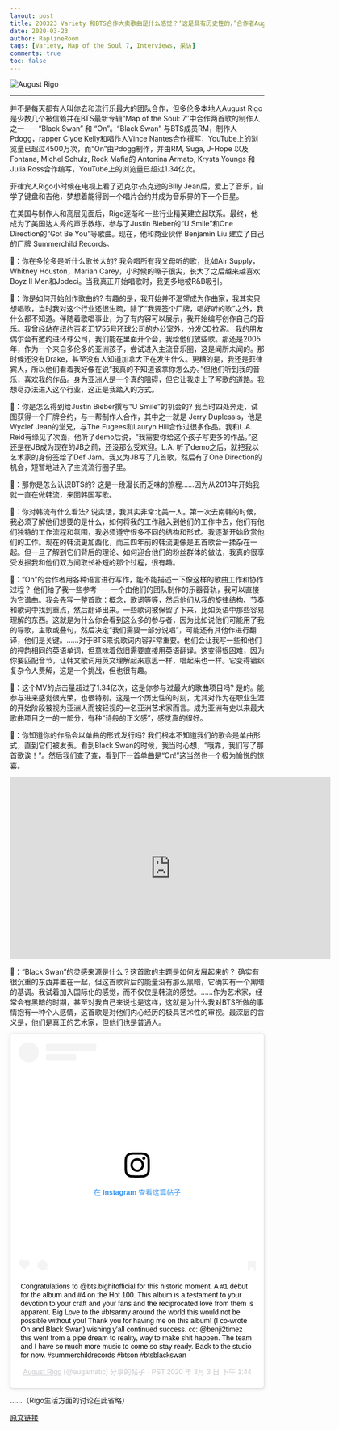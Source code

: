 ```yaml
---
layout: post
title: 200323 Variety 和BTS合作大卖歌曲是什么感觉？‘这是具有历史性的，’合作者August Rigo评价说到。
date: 2020-03-23
author: RaplineRoom
tags: [Variety, Map of the Soul 7, Interviews, 采访]
comments: true
toc: false
---
```


![August Rigo](https://tva1.sinaimg.cn/large/00831rSTgy1gd4p02syatj30rs0fm14r.jpg)

-----

并不是每天都有人叫你去和流行乐最大的团队合作，但多伦多本地人August Rigo是少数几个被信赖并在BTS最新专辑“Map of the Soul: 7″中合作两首歌的制作人之一——“Black Swan” 和 “On”。“Black Swan” 与BTS成员RM，制作人Pdogg，rapper Clyde Kelly和唱作人Vince Nantes合作撰写，YouTube上的浏览量已超过4500万次，而“On”由Pdogg制作，并由RM, Suga, J-Hope 以及 Fontana, Michel Schulz, Rock Mafia的 Antonina Armato, Krysta Youngs 和 Julia Ross合作编写，YouTube上的浏览量已超过1.34亿次。

菲律宾人Rigo小时候在电视上看了迈克尔·杰克逊的Billy Jean后，爱上了音乐，自学了键盘和吉他，梦想着能得到一个唱片合约并成为音乐界的下一个巨星。

在美国与制作人和高层见面后，Rigo逐渐和一些行业精英建立起联系。最终，他成为了美国达人秀的声乐教练，参与了Justin Bieber的“U Smile”和One Direction的“Got Be You”等歌曲。现在，他和商业伙伴 Benjamin Liu 建立了自己的厂牌 Summerchild Records。

👤：你在多伦多是听什么歌长大的?
我会唱所有我父母听的歌，比如Air Supply，Whitney Houston，Mariah Carey，小时候的嗓子很尖，长大了之后越来越喜欢Boyz II Men和Jodeci。当我真正开始唱歌时，我更多地被R&B吸引。

👤：你是如何开始创作歌曲的?
有趣的是，我开始并不渴望成为作曲家，我其实只想唱歌，当时我对这个行业还很生疏，除了“我要签个厂牌，唱好听的歌”之外，我什么都不知道。伴随着歌唱事业，为了有内容可以展示，我开始编写创作自己的音乐。我曾经站在纽约百老汇1755号环球公司的办公室外，分发CD拉客。
我的朋友偶尔会有邀约进环球公司，我们能在里面开个会，我给他们放些歌。那还是2005年，作为一个来自多伦多的亚洲孩子，尝试进入主流音乐圈，这是闻所未闻的。那时候还没有Drake，甚至没有人知道加拿大正在发生什么。更糟的是，我还是菲律宾人，所以他们看着我好像在说“我真的不知道该拿你怎么办。”但他们听到我的音乐，喜欢我的作品。身为亚洲人是一个真的阻碍，但它让我走上了写歌的道路。我想尽办法进入这个行业，这正是我踏入的方式。

👤：你是怎么得到给Justin Bieber撰写“U Smile”的机会的?
我当时四处奔走，试图获得一个厂牌合约，与一帮制作人合作，其中之一就是 Jerry Duplessis，他是Wyclef Jean的堂兄，与The Fugees和Lauryn Hill合作过很多作品。我和L.A. Reid有缘见了次面，他听了demo后说，“我需要你给这个孩子写更多的作品。”这还是在JB成为现在的JB之前，还没那么受欢迎。L.A. 听了demo之后，就把我以艺术家的身份签给了Def Jam。我又为JB写了几首歌，然后有了One Direction的机会，短暂地进入了主流流行圈子里。

👤：那你是怎么认识BTS的?
这是一段漫长而乏味的旅程……因为从2013年开始我就一直在做韩流，来回韩国写歌。

👤：你对韩流有什么看法?
说实话，我其实非常北美一人。第一次去南韩的时候，我必须了解他们想要的是什么，如何将我的工作融入到他们的工作中去，他们有他们独特的工作流程和氛围，我必须遵守很多不同的结构和形式。我逐渐开始欣赏他们的工作。现在的韩流更加西化，而三四年前的韩流更像是五首歌合一揉杂在一起。但一旦了解到它们背后的理论、如何迎合他们的粉丝群体的做法，我真的很享受发掘我和他们双方间取长补短的那个过程，很有趣。

👤：“On”的合作者用各种语言进行写作，能不能描述一下像这样的歌曲工作和协作过程？
他们给了我一些参考——一个由他们的团队制作的乐器音轨，我可以直接为它谱曲。我会先写一整首歌：概念，歌词等等，然后他们从我的旋律结构、节奏和歌词中找到重点，然后翻译出来。一些歌词被保留了下来，比如英语中那些容易理解的东西。这就是为什么你会看到这么多的参与者，因为比如说他们可能用了我的导歌，主歌或叠句，然后决定“我们需要一部分说唱”，可能还有其他作进行翻译，他们是关键。……对于BTS来说歌词内容非常重要。他们会让我写一些和他们的押韵相同的英语单词，但意味着依旧需要直接用英语翻译。这变得很困难，因为你要匹配音节，让韩文歌词用英文理解起来意思一样，唱起来也一样。它变得错综复杂令人费解，这是一个挑战，但也很有趣。

👤：这个MV的点击量超过了1.34亿次，这是你参与过最大的歌曲项目吗?
是的。能参与进来感觉很光荣，也很特别。这是一个历史性的时刻，尤其对作为在职业生涯的开始阶段被视为亚洲人而被轻视的一名亚洲艺术家而言。成为亚洲有史以来最大歌曲项目之一的一部分，有种“诗般的正义感”，感觉真的很好。

👤：你知道你的作品会以单曲的形式发行吗?
我们根本不知道我们的歌会是单曲形式，直到它们被发表。看到Black Swan的时候，我当时心想，“哦靠，我们写了那首歌诶！”。然后我们查了查，看到下一首单曲是“On!”这当然也一个极为愉悦的惊喜。

<div class="video-container"><iframe width="635" height="360" src="https://www.youtube.com/embed/wSNd02kVv8o" frameborder="0" allow="accelerometer; autoplay; encrypted-media; gyroscope; picture-in-picture" allowfullscreen></iframe></div>

👤：“Black Swan”的灵感来源是什么？这首歌的主题是如何发展起来的？
确实有很沉重的东西并置在一起，但这首歌背后的能量没有那么黑暗，它确实有一个黑暗的基调。我试着加入国际化的感觉，而不仅仅是韩流的感觉。……作为艺术家，经常会有黑暗的时期，甚至对我自己来说也是这样，这就是为什么我对BTS所做的事情抱有一种个人感情，这首歌是对他们内心经历的极具艺术性的审视。最深层的含义是，他们是真正的艺术家，但他们也是普通人。

<blockquote class="instagram-media" data-instgrm-captioned data-instgrm-permalink="https://www.instagram.com/p/B9SXtTGFXiX/?utm_source=ig_embed&amp;utm_campaign=loading" data-instgrm-version="12" style=" background:#FFF; border:0; border-radius:3px; box-shadow:0 0 1px 0 rgba(0,0,0,0.5),0 1px 10px 0 rgba(0,0,0,0.15); margin: 1px; max-width:540px; min-width:326px; padding:0; width:99.375%; width:-webkit-calc(100% - 2px); width:calc(100% - 2px);"><div style="padding:16px;"> <a href="https://www.instagram.com/p/B9SXtTGFXiX/?utm_source=ig_embed&amp;utm_campaign=loading" style=" background:#FFFFFF; line-height:0; padding:0 0; text-align:center; text-decoration:none; width:100%;" target="_blank"> <div style=" display: flex; flex-direction: row; align-items: center;"> <div style="background-color: #F4F4F4; border-radius: 50%; flex-grow: 0; height: 40px; margin-right: 14px; width: 40px;"></div> <div style="display: flex; flex-direction: column; flex-grow: 1; justify-content: center;"> <div style=" background-color: #F4F4F4; border-radius: 4px; flex-grow: 0; height: 14px; margin-bottom: 6px; width: 100px;"></div> <div style=" background-color: #F4F4F4; border-radius: 4px; flex-grow: 0; height: 14px; width: 60px;"></div></div></div><div style="padding: 19% 0;"></div> <div style="display:block; height:50px; margin:0 auto 12px; width:50px;"><svg width="50px" height="50px" viewBox="0 0 60 60" version="1.1" xmlns="https://www.w3.org/2000/svg" xmlns:xlink="https://www.w3.org/1999/xlink"><g stroke="none" stroke-width="1" fill="none" fill-rule="evenodd"><g transform="translate(-511.000000, -20.000000)" fill="#000000"><g><path d="M556.869,30.41 C554.814,30.41 553.148,32.076 553.148,34.131 C553.148,36.186 554.814,37.852 556.869,37.852 C558.924,37.852 560.59,36.186 560.59,34.131 C560.59,32.076 558.924,30.41 556.869,30.41 M541,60.657 C535.114,60.657 530.342,55.887 530.342,50 C530.342,44.114 535.114,39.342 541,39.342 C546.887,39.342 551.658,44.114 551.658,50 C551.658,55.887 546.887,60.657 541,60.657 M541,33.886 C532.1,33.886 524.886,41.1 524.886,50 C524.886,58.899 532.1,66.113 541,66.113 C549.9,66.113 557.115,58.899 557.115,50 C557.115,41.1 549.9,33.886 541,33.886 M565.378,62.101 C565.244,65.022 564.756,66.606 564.346,67.663 C563.803,69.06 563.154,70.057 562.106,71.106 C561.058,72.155 560.06,72.803 558.662,73.347 C557.607,73.757 556.021,74.244 553.102,74.378 C549.944,74.521 548.997,74.552 541,74.552 C533.003,74.552 532.056,74.521 528.898,74.378 C525.979,74.244 524.393,73.757 523.338,73.347 C521.94,72.803 520.942,72.155 519.894,71.106 C518.846,70.057 518.197,69.06 517.654,67.663 C517.244,66.606 516.755,65.022 516.623,62.101 C516.479,58.943 516.448,57.996 516.448,50 C516.448,42.003 516.479,41.056 516.623,37.899 C516.755,34.978 517.244,33.391 517.654,32.338 C518.197,30.938 518.846,29.942 519.894,28.894 C520.942,27.846 521.94,27.196 523.338,26.654 C524.393,26.244 525.979,25.756 528.898,25.623 C532.057,25.479 533.004,25.448 541,25.448 C548.997,25.448 549.943,25.479 553.102,25.623 C556.021,25.756 557.607,26.244 558.662,26.654 C560.06,27.196 561.058,27.846 562.106,28.894 C563.154,29.942 563.803,30.938 564.346,32.338 C564.756,33.391 565.244,34.978 565.378,37.899 C565.522,41.056 565.552,42.003 565.552,50 C565.552,57.996 565.522,58.943 565.378,62.101 M570.82,37.631 C570.674,34.438 570.167,32.258 569.425,30.349 C568.659,28.377 567.633,26.702 565.965,25.035 C564.297,23.368 562.623,22.342 560.652,21.575 C558.743,20.834 556.562,20.326 553.369,20.18 C550.169,20.033 549.148,20 541,20 C532.853,20 531.831,20.033 528.631,20.18 C525.438,20.326 523.257,20.834 521.349,21.575 C519.376,22.342 517.703,23.368 516.035,25.035 C514.368,26.702 513.342,28.377 512.574,30.349 C511.834,32.258 511.326,34.438 511.181,37.631 C511.035,40.831 511,41.851 511,50 C511,58.147 511.035,59.17 511.181,62.369 C511.326,65.562 511.834,67.743 512.574,69.651 C513.342,71.625 514.368,73.296 516.035,74.965 C517.703,76.634 519.376,77.658 521.349,78.425 C523.257,79.167 525.438,79.673 528.631,79.82 C531.831,79.965 532.853,80.001 541,80.001 C549.148,80.001 550.169,79.965 553.369,79.82 C556.562,79.673 558.743,79.167 560.652,78.425 C562.623,77.658 564.297,76.634 565.965,74.965 C567.633,73.296 568.659,71.625 569.425,69.651 C570.167,67.743 570.674,65.562 570.82,62.369 C570.966,59.17 571,58.147 571,50 C571,41.851 570.966,40.831 570.82,37.631"></path></g></g></g></svg></div><div style="padding-top: 8px;"> <div style=" color:#3897f0; font-family:Arial,sans-serif; font-size:14px; font-style:normal; font-weight:550; line-height:18px;"> 在 Instagram 查看这篇帖子</div></div><div style="padding: 12.5% 0;"></div> <div style="display: flex; flex-direction: row; margin-bottom: 14px; align-items: center;"><div> <div style="background-color: #F4F4F4; border-radius: 50%; height: 12.5px; width: 12.5px; transform: translateX(0px) translateY(7px);"></div> <div style="background-color: #F4F4F4; height: 12.5px; transform: rotate(-45deg) translateX(3px) translateY(1px); width: 12.5px; flex-grow: 0; margin-right: 14px; margin-left: 2px;"></div> <div style="background-color: #F4F4F4; border-radius: 50%; height: 12.5px; width: 12.5px; transform: translateX(9px) translateY(-18px);"></div></div><div style="margin-left: 8px;"> <div style=" background-color: #F4F4F4; border-radius: 50%; flex-grow: 0; height: 20px; width: 20px;"></div> <div style=" width: 0; height: 0; border-top: 2px solid transparent; border-left: 6px solid #f4f4f4; border-bottom: 2px solid transparent; transform: translateX(16px) translateY(-4px) rotate(30deg)"></div></div><div style="margin-left: auto;"> <div style=" width: 0px; border-top: 8px solid #F4F4F4; border-right: 8px solid transparent; transform: translateY(16px);"></div> <div style=" background-color: #F4F4F4; flex-grow: 0; height: 12px; width: 16px; transform: translateY(-4px);"></div> <div style=" width: 0; height: 0; border-top: 8px solid #F4F4F4; border-left: 8px solid transparent; transform: translateY(-4px) translateX(8px);"></div></div></div></a> <p style=" margin:8px 0 0 0; padding:0 4px;"> <a href="https://www.instagram.com/p/B9SXtTGFXiX/?utm_source=ig_embed&amp;utm_campaign=loading" style=" color:#000; font-family:Arial,sans-serif; font-size:14px; font-style:normal; font-weight:normal; line-height:17px; text-decoration:none; word-wrap:break-word;" target="_blank">Congratulations to @bts.bighitofficial for this historic moment. A #1 debut for the album and #4 on the Hot 100. This album is a testament to your devotion to your craft and your fans and the reciprocated love from them is apparent. Big Love to the #btsarmy around the world this would not be possible without you! Thank you for having me on this album! (I co-wrote On and Black Swan) wishing y’all continued success. cc: @benji2timez this went from a pipe dream to reality, way to make shit happen. The team and I have so much more music to come so stay ready. Back to the studio for now. #summerchildrecords #btson #btsblackswan</a></p> <p style=" color:#c9c8cd; font-family:Arial,sans-serif; font-size:14px; line-height:17px; margin-bottom:0; margin-top:8px; overflow:hidden; padding:8px 0 7px; text-align:center; text-overflow:ellipsis; white-space:nowrap;"><a href="https://www.instagram.com/augamatic/?utm_source=ig_embed&amp;utm_campaign=loading" style=" color:#c9c8cd; font-family:Arial,sans-serif; font-size:14px; font-style:normal; font-weight:normal; line-height:17px;" target="_blank"> August Rigo</a> (@augamatic) 分享的帖子 · <time style=" font-family:Arial,sans-serif; font-size:14px; line-height:17px;" datetime="2020-03-03T21:44:47+00:00">PST 2020 年 3月 3 日 下午 1:44</time></p></div></blockquote> <script async src="//www.instagram.com/embed.js"></script>

……（Rigo生活方面的讨论在此省略）

[原文链接](https://variety.com/2020/music/news/bts-songwriter-august-rigo-interview-black-swan-on-map-of-soul-7-1203541618/) 